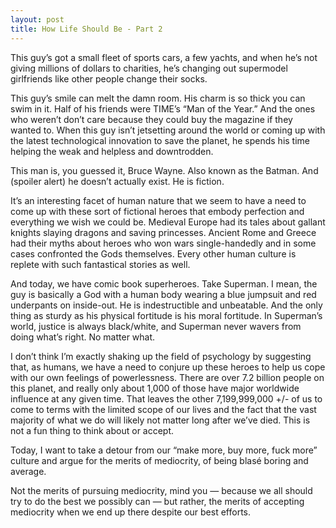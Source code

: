```yaml
---
layout: post
title: How Life Should Be - Part 2
---
```


This guy’s got a small fleet of sports cars, a few yachts, and when he’s not giving millions of dollars to charities, he’s changing out supermodel girlfriends like other people change their socks.

This guy’s smile can melt the damn room. His charm is so thick you can swim in it. Half of his friends were TIME’s “Man of the Year.” And the ones who weren’t don’t care because they could buy the magazine if they wanted to. When this guy isn’t jetsetting around the world or coming up with the latest technological innovation to save the planet, he spends his time helping the weak and helpless and downtrodden.

This man is, you guessed it, Bruce Wayne. Also known as the Batman. And (spoiler alert) he doesn’t actually exist. He is fiction.

It’s an interesting facet of human nature that we seem to have a need to come up with these sort of fictional heroes that embody perfection and everything we wish we could be. Medieval Europe had its tales about gallant knights slaying dragons and saving princesses. Ancient Rome and Greece had their myths about heroes who won wars single-handedly and in some cases confronted the Gods themselves. Every other human culture is replete with such fantastical stories as well.

And today, we have comic book superheroes. Take Superman. I mean, the guy is basically a God with a human body wearing a blue jumpsuit and red underpants on inside-out. He is indestructible and unbeatable. And the only thing as sturdy as his physical fortitude is his moral fortitude. In Superman’s world, justice is always black/white, and Superman never wavers from doing what’s right. No matter what.

I don’t think I’m exactly shaking up the field of psychology by suggesting that, as humans, we have a need to conjure up these heroes to help us cope with our own feelings of powerlessness. There are over 7.2 billion people on this planet, and really only about 1,000 of those have major worldwide influence at any given time. That leaves the other 7,199,999,000 +/- of us to come to terms with the limited scope of our lives and the fact that the vast majority of what we do will likely not matter long after we’ve died. This is not a fun thing to think about or accept.

Today, I want to take a detour from our “make more, buy more, fuck more” culture and argue for the merits of mediocrity, of being blasé boring and average.

Not the merits of pursuing mediocrity, mind you — because we all should try to do the best we possibly can — but rather, the merits of accepting mediocrity when we end up there despite our best efforts.
